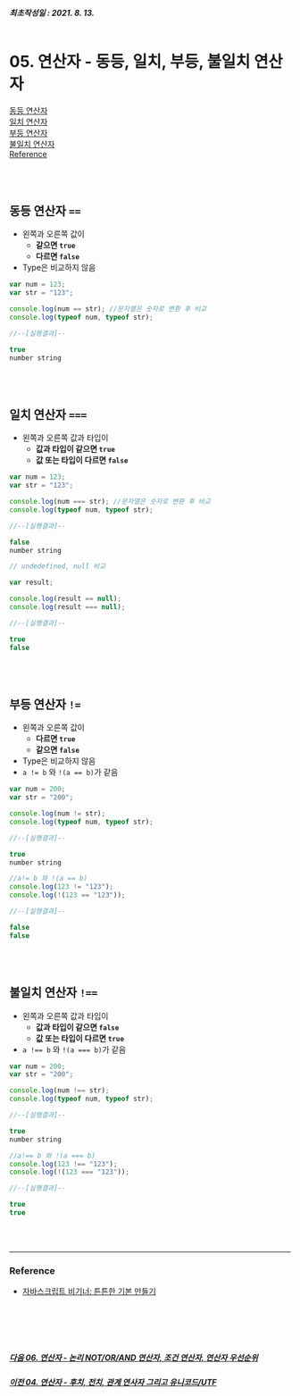 ##### 최초작성일 : 2021. 8. 13.<br><br>
# 05. 연산자 - 동등, 일치, 부등, 불일치 연산자
[동등 연산자](#동등-연산자-)  
[일치 연산자](#일치-연산자-)  
[부등 연산자](#부등-연산자-)  
[불일치 연산자](#불일치-연산자-)  
[Reference](#reference)

<br><br>

## **동등 연산자 `==`**
- 왼쪽과 오른쪽 값이
  - **같으면 `true`**
  - **다르면 `false`**
- Type은 비교하지 않음

```js
var num = 123;
var str = "123";

console.log(num == str); //문자열은 숫자로 변환 후 비교
console.log(typeof num, typeof str);

//--[실행결과]--

true
number string
```

<br><br>

## **일치 연산자 `===`**
- 왼쪽과 오른쪽 값과 타입이
  - **값과 타입이 같으면 `true`**
  - **값 또는 타입이 다르면 `false`**

```js
var num = 123;
var str = "123";

console.log(num === str); //문자열은 숫자로 변환 후 비교
console.log(typeof num, typeof str);

//--[실행결과]--

false
number string
```

```js
// undedefined, null 비교

var result;

console.log(result == null);
console.log(result === null);

//--[실행결과]--

true
false
```

<br><br>

## **부등 연산자 `!=`**
- 왼쪽과 오른쪽 값이
  - **다르면 `true`**
  - **같으면 `false`**
- Type은 비교하지 않음
- `a != b` 와 `!(a == b)`가 같음

```js
var num = 200;
var str = "200";

console.log(num != str);
console.log(typeof num, typeof str);

//--[실행결과]--

true
number string
```

```js
//a!= b 와 !(a == b)
console.log(123 != "123");
console.log(!(123 == "123"));

//--[실행결과]--

false
false
```

<br><br>

## **불일치 연산자 `!==`**
- 왼쪽과 오른쪽 값과 타입이
  - **값과 타입이 같으면 `false`**
  - **값 또는 타입이 다르면 `true`**
- `a !== b` 와 `!(a === b)`가 같음

```js
var num = 200;
var str = "200";

console.log(num !== str);
console.log(typeof num, typeof str);

//--[실행결과]--

true
number string
```

```js
//a!== b 와 !(a === b)
console.log(123 !== "123");
console.log(!(123 === "123"));

//--[실행결과]--

true
true
```

<br><br>

---
### **Reference**
- [자바스크립트 비기너: 튼튼한 기본 만들기](https://www.inflearn.com/course/%EC%9E%90%EB%B0%94%EC%8A%A4%ED%81%AC%EB%A6%BD%ED%8A%B8-%EB%B9%84%EA%B8%B0%EB%84%88)

<br><br>
---
##### [다음 06. 연산자 - 논리 NOT/OR/AND 연산자, 조건 연산자, 연산자 우선순위](https://github.com/mansaout/TIL/blob/main/Javascript/06_basic_operator.md)  
##### [이전 04. 연산자 - 후치, 전치, 관계 연사자 그리고 유니코드/UTF](https://github.com/mansaout/TIL/blob/main/Javascript/04_basic_operator.md)  
